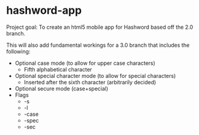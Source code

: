 hashword-app
============


Project goal: To create an html5 mobile app for Hashword based off the 2.0 branch.

This will also add fundamental workings for a 3.0 branch that includes the following:

+ Optional case mode (to allow for upper case characters)
  + Fifth alphabetical character
+ Optional special character mode (to allow for special characters)
  + Inserted after the sixth character (arbitrarily decided)
+ Optional secure mode (case+special)
+ Flags
  + -s
  + -l
  + -case
  + -spec
  + -sec

